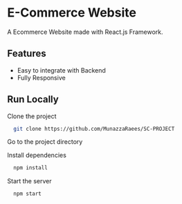 # E-Commerce Website

A Ecommerce Website made with React.js Framework.


## Features

- Easy to integrate with Backend
- Fully Responsive

## Run Locally

Clone the project

```bash
  git clone https://github.com/MunazzaRaees/SC-PROJECT
```

Go to the project directory


Install dependencies

```bash
  npm install
```

Start the server

```bash
  npm start
```



